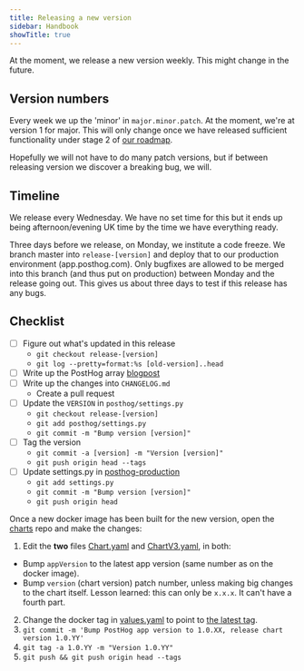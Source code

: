 ```yaml
---
title: Releasing a new version
sidebar: Handbook
showTitle: true
---
```


At the moment, we release a new version weekly. This might change in the future.

## Version numbers

Every week we up the 'minor' in `major.minor.patch`. At the moment, we're at version 1 for major. This will only change once we have released sufficient functionality under stage 2 of [our roadmap](roadmap).

Hopefully we will not have to do many patch versions, but if between releasing version we discover a breaking bug, we will.


## Timeline

We release every Wednesday. We have no set time for this but it ends up being afternoon/evening UK time by the time we have everything ready.

Three days before we release, on Monday, we institute a code freeze. We branch master into `release-[version]` and deploy that to our production environment (app.posthog.com).
Only bugfixes are allowed to be merged into this branch (and thus put on production) between Monday and the release going out. This gives us about three days to test if this release has any bugs.

## Checklist

- [ ] Figure out what's updated in this release
  - `git checkout release-[version]`
  - `git log --pretty=format:%s [old-version]..head`
- [ ] Write up the PostHog array [blogpost](posthog-array) 
- [ ] Write up the changes into `CHANGELOG.md`
  - Create a pull request
- [ ] Update the `VERSION` in `posthog/settings.py`
  - `git checkout release-[version]`
  - `git add posthog/settings.py`
  - `git commit -m "Bump version [version]"`
- [ ] Tag the version
  - `git commit -a [version] -m "Version [version]"`
  - `git push origin head --tags`
- [ ] Update settings.py in [posthog-production](http://github.com/posthog/posthog-production)
  - `git add settings.py`
  - `git commit -m "Bump version [version]"`
  - `git push origin head`

  
Once a new docker image has been built for the new version, open the [charts](https://github.com/PostHog/charts) repo and make the changes:

1. Edit the **two** files [Chart.yaml](https://github.com/PostHog/charts/blob/master/charts/posthog/Chart.yaml) and [ChartV3.yaml](https://github.com/PostHog/charts/blob/master/charts/posthog/ChartV3.yaml), in both: 
  - Bump `appVersion` to the latest app version (same number as on the docker image).
  - Bump `version` (chart version) patch number, unless making big changes to the chart itself. Lesson learned: this can only be `x.x.x`. It can't have a fourth part.
2. Change the docker tag in [values.yaml](https://github.com/PostHog/charts/blob/master/charts/posthog/values.yaml#L6) to point to [the latest tag](https://hub.docker.com/r/posthog/posthog/tags?page=1&ordering=last_updated).
3. `git commit -m 'Bump PostHog app version to 1.0.XX, release chart version 1.0.YY'`
4. `git tag -a 1.0.YY -m "Version 1.0.YY"`
5. `git push && git push origin head --tags`

